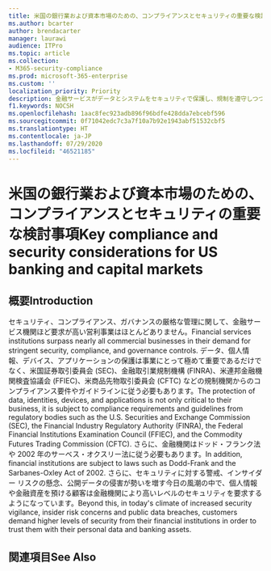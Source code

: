 ```yaml
---
title: 米国の銀行業および資本市場のための、コンプライアンスとセキュリティの重要な検討事項
ms.author: bcarter
author: brendacarter
manager: laurawi
audience: ITPro
ms.topic: article
ms.collection:
- M365-security-compliance
ms.prod: microsoft-365-enterprise
ms.custom: ''
localization_priority: Priority
description: 金融サービスがデータとシステムをセキュリティで保護し、規制を遵守しつつ、最新のコラボレーション プラットフォームに移行する際に Microsoft 365 がどのように役立つかを説明します
f1.keywords: NOCSH
ms.openlocfilehash: 1aac8fec923adb896f96bdfe428dda7ebcebf596
ms.sourcegitcommit: 0f71042edc7c3a7f10a7b92e1943abf51532cbf5
ms.translationtype: HT
ms.contentlocale: ja-JP
ms.lasthandoff: 07/29/2020
ms.locfileid: "46521185"
---
```

# <a name="key-compliance-and-security-considerations-for-us-banking-and-capital-markets"></a><span data-ttu-id="55b5e-103">米国の銀行業および資本市場のための、コンプライアンスとセキュリティの重要な検討事項</span><span class="sxs-lookup"><span data-stu-id="55b5e-103">Key compliance and security considerations for US banking and capital markets</span></span>

## <a name="introduction"></a><span data-ttu-id="55b5e-104">概要</span><span class="sxs-lookup"><span data-stu-id="55b5e-104">Introduction</span></span>
<span data-ttu-id="55b5e-105">セキュリティ、コンプライアンス、ガバナンスの厳格な管理に関して、金融サービス機関ほど要求が高い営利事業はほとんどありません。</span><span class="sxs-lookup"><span data-stu-id="55b5e-105">Financial services institutions surpass nearly all commercial businesses in their demand for stringent security, compliance, and governance controls.</span></span> <span data-ttu-id="55b5e-106">データ、個人情報、デバイス、アプリケーションの保護は事業にとって極めて重要であるだけでなく、米国証券取引委員会 (SEC)、金融取引業規制機構 (FINRA)、米連邦金融機関検査協議会 (FFIEC)、米商品先物取引委員会 (CFTC) などの規制機関からのコンプライアンス要件やガイドラインに従う必要もあります。</span><span class="sxs-lookup"><span data-stu-id="55b5e-106">The protection of data, identities, devices, and applications is not only critical to their business, it is subject to compliance requirements and guidelines from regulatory bodies such as the U.S. Securities and Exchange Commission (SEC), the Financial Industry Regulatory Authority (FINRA), the Federal Financial Institutions Examination Council (FFIEC), and the Commodity Futures Trading Commission (CFTC).</span></span> <span data-ttu-id="55b5e-107">さらに、金融機関はドッド・フランク法や 2002 年のサーベス・オクスリー法に従う必要もあります。</span><span class="sxs-lookup"><span data-stu-id="55b5e-107">In addition, financial institutions are subject to laws such as Dodd-Frank and the Sarbanes-Oxley Act of 2002.</span></span> <span data-ttu-id="55b5e-108">さらに、セキュリティに対する警戒、インサイダー リスクの懸念、公開データの侵害が勢いを増す今日の風潮の中で、個人情報や金融資産を預ける顧客は金融機関により高いレベルのセキュリティを要求するようになっています。</span><span class="sxs-lookup"><span data-stu-id="55b5e-108">Beyond this, in today's climate of increased security vigilance, insider risk concerns and public data breaches, customers demand higher levels of security from their financial institutions in order to trust them with their personal data and banking assets.</span></span>



## <a name="see-also"></a><span data-ttu-id="55b5e-109">関連項目</span><span class="sxs-lookup"><span data-stu-id="55b5e-109">See Also</span></span>
